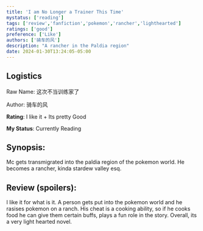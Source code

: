 ```yaml
---
title: 'I am No Longer a Trainer This Time'
mystatus: ['reading']
tags: ['review','fanfiction','pokemon','rancher','lighthearted']
ratings: ['good']
preference: ['Like']
authors: ['骑车的风']
description: "A rancher in the Paldia region"
date: 2024-01-30T13:24:05-05:00
---
```

## Logistics

Raw Name: 这次不当训练家了

Author: 骑车的风

**Rating**: I like it + Its pretty Good

**My Status**: Currently Reading

## Synopsis:

Mc gets transmigrated into the paldia region of the pokemon world. He becomes a rancher, kinda stardew valley esq. 

## Review (spoilers):

I like it for what is it. A person gets put into the pokemon world and he rasises pokemon on a ranch. His cheat is a cooking ability, so if he cooks food he can give them certain buffs, plays a fun role in the story. Overall, its a very light hearted novel. 
